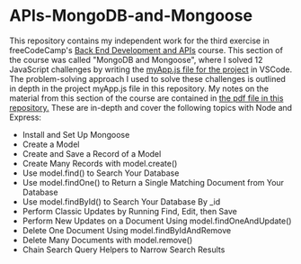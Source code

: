 # APIs-MongoDB-and-Mongoose
This repository contains my independent work for the third exercise in freeCodeCamp's [Back End Development and APIs](https://www.freecodecamp.org/learn/back-end-development-and-apis/) course. This section of the course was called "MongoDB and Mongoose", where I solved 12 JavaScript challenges by writing the [myApp.js file for the project](https://github.com/franpanteli/APIs-MongoDB-and-Mongoose/blob/main/myApp.js) in VSCode. The problem-solving approach I used to solve these challenges is outlined in depth in the project myApp.js file in this repository. My notes on the material from this section of the course are contained in [the pdf file in this repository.](https://github.com/franpanteli/APIs-Node-and-Express/blob/main/Node%20and%20Express%20Course%20Notes.pdf) These are in-depth and cover the following topics with Node and Express:

<ul>
  <li>Install and Set Up Mongoose</li>
  <li>Create a Model</li>
  <li>Create and Save a Record of a Model</li>
  <li>Create Many Records with model.create()</li>
  <li>Use model.find() to Search Your Database</li>
  <li>Use model.findOne() to Return a Single Matching Document from Your Database</li>
  <li>Use model.findById() to Search Your Database By _id</li>
  <li>Perform Classic Updates by Running Find, Edit, then Save</li>
  <li>Perform New Updates on a Document Using model.findOneAndUpdate()</li>
  <li>Delete One Document Using model.findByIdAndRemove</li>
  <li>Delete Many Documents with model.remove()</li>
  <li>Chain Search Query Helpers to Narrow Search Results</li>
</ul>
